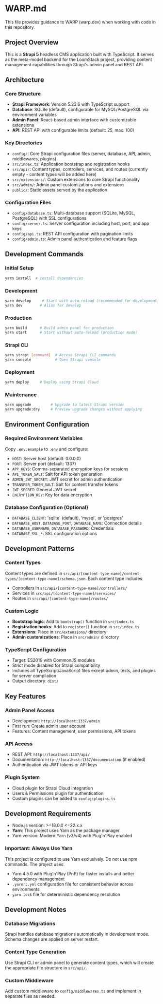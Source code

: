 # WARP.md

This file provides guidance to WARP (warp.dev) when working with code in this repository.

## Project Overview

This is a **Strapi 5** headless CMS application built with TypeScript. It serves as the meta-model backend for the LoomStack project, providing content management capabilities through Strapi's admin panel and REST API.

## Architecture

### Core Structure
- **Strapi Framework**: Version 5.23.6 with TypeScript support
- **Database**: SQLite (default), configurable for MySQL/PostgreSQL via environment variables
- **Admin Panel**: React-based admin interface with customizable extensions
- **API**: REST API with configurable limits (default: 25, max: 100)

### Key Directories
- `config/`: Core Strapi configuration files (server, database, API, admin, middlewares, plugins)
- `src/index.ts`: Application bootstrap and registration hooks
- `src/api/`: Content types, controllers, services, and routes (currently empty - content types will be added here)
- `src/extensions/`: Custom extensions to core Strapi functionality
- `src/admin/`: Admin panel customizations and extensions
- `public/`: Static assets served by the application

### Configuration Files
- `config/database.ts`: Multi-database support (SQLite, MySQL, PostgreSQL) with SSL configurations
- `config/server.ts`: Server configuration including host, port, and app keys
- `config/api.ts`: REST API configuration with pagination limits
- `config/admin.ts`: Admin panel authentication and feature flags

## Development Commands

### Initial Setup
```bash
yarn install  # Install dependencies
```

### Development
```bash
yarn develop     # Start with auto-reload (recommended for development)
yarn dev        # Alias for develop
```

### Production
```bash
yarn build      # Build admin panel for production
yarn start      # Start without auto-reload (production mode)
```

### Strapi CLI
```bash
yarn strapi [command]  # Access Strapi CLI commands
yarn console           # Open Strapi console
```

### Deployment
```bash
yarn deploy     # Deploy using Strapi Cloud
```

### Maintenance
```bash
yarn upgrade         # Upgrade to latest Strapi version
yarn upgrade:dry     # Preview upgrade changes without applying
```

## Environment Configuration

### Required Environment Variables
Copy `.env.example` to `.env` and configure:
- `HOST`: Server host (default: 0.0.0.0)
- `PORT`: Server port (default: 1337)  
- `APP_KEYS`: Comma-separated encryption keys for sessions
- `API_TOKEN_SALT`: Salt for API token generation
- `ADMIN_JWT_SECRET`: JWT secret for admin authentication
- `TRANSFER_TOKEN_SALT`: Salt for content transfer tokens
- `JWT_SECRET`: General JWT secret
- `ENCRYPTION_KEY`: Key for data encryption

### Database Configuration (Optional)
- `DATABASE_CLIENT`: 'sqlite' (default), 'mysql', or 'postgres'
- `DATABASE_HOST`, `DATABASE_PORT`, `DATABASE_NAME`: Connection details
- `DATABASE_USERNAME`, `DATABASE_PASSWORD`: Credentials
- `DATABASE_SSL_*`: SSL configuration options

## Development Patterns

### Content Types
Content types are defined in `src/api/[content-type-name]/content-types/[content-type-name]/schema.json`. Each content type includes:
- Controllers in `src/api/[content-type-name]/controllers/`
- Services in `src/api/[content-type-name]/services/`
- Routes in `src/api/[content-type-name]/routes/`

### Custom Logic
- **Bootstrap logic**: Add to `bootstrap()` function in `src/index.ts`
- **Registration hooks**: Add to `register()` function in `src/index.ts`
- **Extensions**: Place in `src/extensions/` directory
- **Admin customizations**: Place in `src/admin/` directory

### TypeScript Configuration
- Target: ES2019 with CommonJS modules
- Strict mode disabled for Strapi compatibility
- Includes all TypeScript/JavaScript files except admin, tests, and plugins for server compilation
- Output directory: `dist/`

## Key Features

### Admin Panel Access
- Development: `http://localhost:1337/admin`
- First run: Create admin user account
- Features: Content management, user permissions, API tokens

### API Access
- REST API: `http://localhost:1337/api/`
- Documentation: `http://localhost:1337/documentation` (if enabled)
- Authentication via JWT tokens or API keys

### Plugin System
- Cloud plugin for Strapi Cloud integration
- Users & Permissions plugin for authentication
- Custom plugins can be added to `config/plugins.ts`

## Development Requirements
- Node.js version: >=18.0.0 <=22.x.x
- **Yarn**: This project uses Yarn as the package manager
- Yarn version: Modern Yarn (v3/v4) with Plug'n'Play enabled

### Important: Always Use Yarn
This project is configured to use Yarn exclusively. Do not use npm commands. The project uses:
- Yarn 4.5.0 with Plug'n'Play (PnP) for faster installs and better dependency management
- `.yarnrc.yml` configuration file for consistent behavior across environments
- `yarn.lock` file for deterministic dependency resolution

## Development Notes

### Database Migrations
Strapi handles database migrations automatically in development mode. Schema changes are applied on server restart.

### Content Type Generation
Use Strapi CLI or admin panel to generate content types, which will create the appropriate file structure in `src/api/`.

### Custom Middleware
Add custom middleware to `config/middlewares.ts` and implement in separate files as needed.